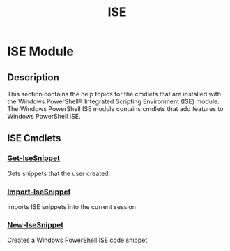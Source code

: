 ﻿---
ms.date:  06/09/2017
schema:  2.0.0
locale:  en-us
keywords:  powershell,cmdlet
Help Version:  3.0.0.2
Download Help Link:  http://go.microsoft.com/fwlink/?LinkID=238789
Module Guid:  bae93d8e-782c-4a23-b87f-8699bfc17ee0
title:  ISE
Module Name:  ISE
---
# ISE Module

## Description

This section contains the help topics for the cmdlets that are installed with the Windows PowerShell® Integrated Scripting Environment (ISE) module.
The Windows PowerShell ISE module contains cmdlets that add features to Windows PowerShell ISE.

## ISE Cmdlets

### [Get-IseSnippet](Get-IseSnippet.md)

Gets snippets that the user created.

### [Import-IseSnippet](Import-IseSnippet.md)

Imports ISE snippets into the current session

### [New-IseSnippet](New-IseSnippet.md)

Creates a Windows PowerShell ISE code snippet.